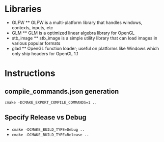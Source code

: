# Libraries
* GLFW
** GLFW is a multi-platform library that handles windows, contexts, inputs, etc
* GLM
** GLM is a optimized linear algebra library for OpenGL
* stb_image
** stb_image is a simple utility library that can load images in various popular formats
* glad
** OpenGL function loader; useful on platforms like Windows which only ship headers for OpenGL 1.1

# Instructions
## compile_commands.json generation
```cmake -DCMAKE_EXPORT_COMPILE_COMMANDS=1 ..```
## Specify Release vs Debug
* ```cmake -DCMAKE_BUILD_TYPE=Debug ..```
* ```cmake -DCMAKE_BUILD_TYPE=Release ..```
